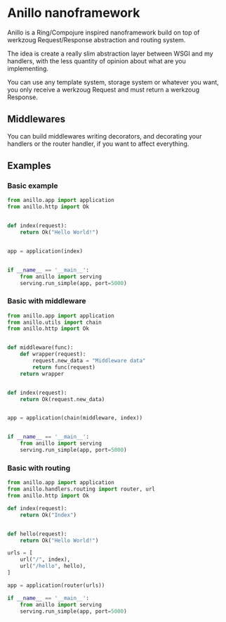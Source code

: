 # Anillo nanoframework

Anillo is a Ring/Compojure inspired nanoframework build on top of werkzoug
Request/Response abstraction and routing system.

The idea is create a really slim abstraction layer between WSGI and my
handlers, with the less quantity of opinion about what are you implementing.

You can use any template system, storage system or whatever you want, you only
receive a werkzoug Request and must return a werkzoug Response.

## Middlewares

You can build middlewares writing decorators, and decorating your handlers or
the router handler, if you want to affect everything.

## Examples

### Basic example

```python
from anillo.app import application
from anillo.http import Ok


def index(request):
    return Ok("Hello World!")


app = application(index)


if __name__ == '__main__':
    from anillo import serving
    serving.run_simple(app, port=5000)
```

### Basic with middleware

```python
from anillo.app import application
from anillo.utils import chain
from anillo.http import Ok


def middleware(func):
    def wrapper(request):
        request.new_data = "Middleware data"
        return func(request)
    return wrapper


def index(request):
    return Ok(request.new_data)


app = application(chain(middleware, index))


if __name__ == '__main__':
    from anillo import serving
    serving.run_simple(app, port=5000)
```

### Basic with routing

```python
from anillo.app import application
from anillo.handlers.routing import router, url
from anillo.http import Ok

def index(request):
    return Ok("Index")


def hello(request):
    return Ok("Hello World!")

urls = [
    url("/", index),
    url("/hello", hello),
]

app = application(router(urls))

if __name__ == '__main__':
    from anillo import serving
    serving.run_simple(app, port=5000)
```
